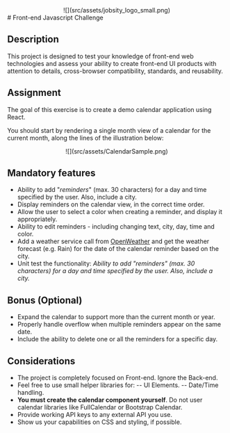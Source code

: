 <div align="center">![](src/assets/jobsity_logo_small.png)</div>
# Front-end Javascript Challenge

## Description

This project is designed to test your knowledge of front-end web technologies and assess your ability to create front-​end UI products with attention to details, cross-browser compatibility, standards, and  reusability.


## Assignment

The goal of this exercise is to create a demo calendar application using React.

You should start by rendering a single month view of a calendar for the current month, along the lines of the illustration below:
<div align="center">![](src/assets/CalendarSample.png)</div>

## Mandatory features
 - Ability to add "*reminders*" (max. 30 characters) for a day and time specified by the user. Also, include a city.
 - Display reminders on the calendar view, in the correct time order.
 - Allow the user to select a color when creating a reminder, and display it appropriately.
 - Ability to edit reminders - including changing text, city, day, time and color.
 - Add a weather service call from [OpenWeather](https://openweathermap.org/forecast16) and get the weather forecast (e.g. Rain) for the date of the calendar reminder based on the city.
 - Unit test the functionality: *Ability to add "*reminders*" (max. 30 characters) for a day and time specified by the user. Also, include a city.*

## Bonus (Optional)

- Expand the calendar to support more than the current month or year.
- Properly handle overflow when multiple reminders appear on the same date.
- Include the ability to delete one or all the reminders for a specific day.

## Considerations

 - The project is completely focused on Front-end. Ignore the Back-end.
 - Feel free to use small helper libraries for:
 -- UI Elements.
 -- Date/Time handling.
 - **You must create the calendar component yourself**. Do not user calendar libraries like FullCalendar or Bootstrap Calendar.
 - Provide working API keys to any external API you use.
 - Show us your capabilities on CSS and styling, if possible.

